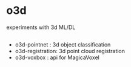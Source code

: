 # o3d
experiments with 3d ML/DL

## 
* o3d-pointnet    : 3d object classification
* o3d-registration: 3d point cloud registration  
* o3d-voxbox       : api for MagicaVoxel

